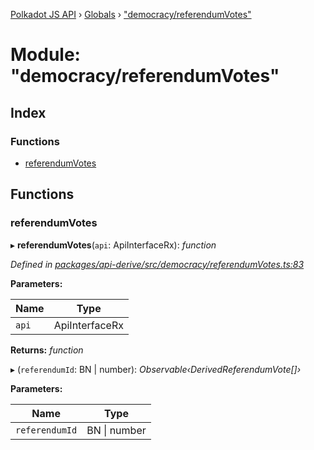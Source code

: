 [Polkadot JS API](../README.md) › [Globals](../globals.md) › ["democracy/referendumVotes"](_democracy_referendumvotes_.md)

# Module: "democracy/referendumVotes"

## Index

### Functions

* [referendumVotes](_democracy_referendumvotes_.md#referendumvotes)

## Functions

###  referendumVotes

▸ **referendumVotes**(`api`: ApiInterfaceRx): *function*

*Defined in [packages/api-derive/src/democracy/referendumVotes.ts:83](https://github.com/polkadot-js/api/blob/8c011cdc86/packages/api-derive/src/democracy/referendumVotes.ts#L83)*

**Parameters:**

Name | Type |
------ | ------ |
`api` | ApiInterfaceRx |

**Returns:** *function*

▸ (`referendumId`: BN | number): *Observable‹DerivedReferendumVote[]›*

**Parameters:**

Name | Type |
------ | ------ |
`referendumId` | BN &#124; number |
